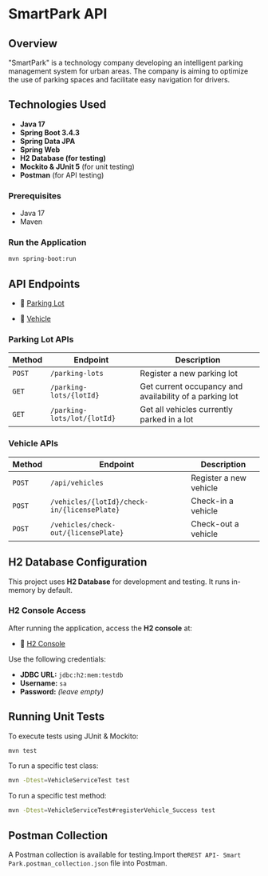 # SmartPark API

## Overview

"SmartPark" is a technology company developing an intelligent parking management system for
urban areas. The company is aiming to optimize the use of parking spaces and facilitate easy
navigation for drivers.

## Technologies Used

- **Java 17**
- **Spring Boot 3.4.3**
- **Spring Data JPA**
- **Spring Web**
- **H2 Database (for testing)**
- **Mockito & JUnit 5** (for unit testing)
- **Postman** (for API testing)

### Prerequisites

- Java 17
- Maven

### Run the Application

```sh
mvn spring-boot:run
```

## API Endpoints

- 📌 [Parking Lot](http://localhost:8080/parking-lots)

- 📌 [Vehicle](http://localhost:8080/vehicles)

### Parking Lot APIs

| Method | Endpoint                    | Description                                             |
|--------|-----------------------------|---------------------------------------------------------|
| `POST` | `/parking-lots`             | Register a new parking lot                              |
| `GET`  | `/parking-lots/{lotId}`     | Get current occupancy and availability of a parking lot |
| `GET`  | `/parking-lots/lot/{lotId}` | Get all vehicles currently parked in a lot              |

### Vehicle APIs

| Method | Endpoint                                    | Description            |
|--------|---------------------------------------------|------------------------|
| `POST` | `/api/vehicles`                             | Register a new vehicle |
| `POST` | `/vehicles/{lotId}/check-in/{licensePlate}` | Check-in a vehicle     |
| `POST` | `/vehicles/check-out/{licensePlate}`        | Check-out a vehicle    |

## H2 Database Configuration

This project uses **H2 Database** for development and testing. It runs in-memory by default.

### H2 Console Access

After running the application, access the **H2 console** at:

- 📌 [H2 Console](http://localhost:8080/h2-console)

Use the following credentials:

- **JDBC URL:** `jdbc:h2:mem:testdb`
- **Username:** `sa`
- **Password:** *(leave empty)*

## Running Unit Tests

To execute tests using JUnit & Mockito:

```sh
mvn test
```

To run a specific test class:

```sh
mvn -Dtest=VehicleServiceTest test
```

To run a specific test method:

```sh
mvn -Dtest=VehicleServiceTest#registerVehicle_Success test
```

## Postman Collection

A Postman collection is available for testing.Import the`REST API- Smart Park.postman_collection.json` file into
Postman.
